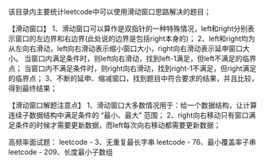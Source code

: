 该目录内主要统计leetcode中可以使用滑动窗口思路解决的题目；

【滑动窗口】
1、滑动窗口可以算作是双指针的一种特殊情况，left和right分别表示窗口的左边界和右边界(此处说的边界是包括right本身的)；
2、left和right均为从左向右滑动，left向右滑动表示缩小窗口大小，right向右滑动表示延申窗口大小。
	当窗口内满足条件时，则left向右滑动，找到left-1满足，但left不满足的临界点；
	当窗口内不满足条件时，则right向右滑动，找到right-1不满足，但right满足的临界点；
3、不断的延申、缩减窗口，找到题目中符合要求的结果，并且比较，得到最终结果；

【滑动窗口解题注意点】
1、滑动窗口大多数情况用于：给一个数据结构，让计算 连续子数据结构中满足条件的 “最小、最大” 范围；
2、right向右移动只有窗口满足条件的时候才需要更新数据，而left每次向右移动都需要更新数据；


高频率面试题：
leetcode - 3、无重复最长字串
leetcode - 76、最小覆盖率子串
leetcode - 209、长度最小子数组
